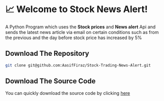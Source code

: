 # 📈 Welcome to Stock News Alert!

A Python Program which uses the **Stock prices** and **News alert** Api and sends the latest news article via email on certain conditions such as from the previous and the day before stock price has increased by 5%

 ##  Download The Repository

```bash
git clone git@github.com:AasifFiraz/Stock-Trading-News-Alert.git
```
##  Download The Source Code
You can quickly download the source code by clicking [here](https://github.com/AasifFiraz/Stock-Trading-News-Alert/archive/refs/heads/main.zip)

